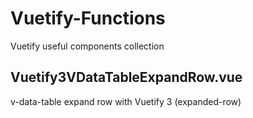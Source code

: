 # Vuetify-Functions
Vuetify useful components collection

## Vuetify3VDataTableExpandRow.vue
v-data-table expand row with Vuetify 3 (expanded-row)
